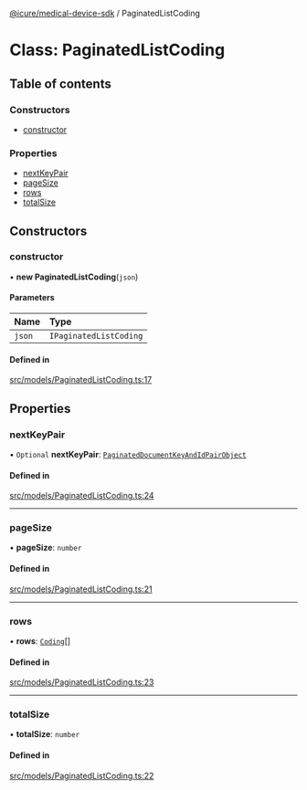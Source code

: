 [@icure/medical-device-sdk](../modules.md) / PaginatedListCoding

# Class: PaginatedListCoding

## Table of contents

### Constructors

- [constructor](PaginatedListCoding.md#constructor)

### Properties

- [nextKeyPair](PaginatedListCoding.md#nextkeypair)
- [pageSize](PaginatedListCoding.md#pagesize)
- [rows](PaginatedListCoding.md#rows)
- [totalSize](PaginatedListCoding.md#totalsize)

## Constructors

### constructor

• **new PaginatedListCoding**(`json`)

#### Parameters

| Name | Type |
| :------ | :------ |
| `json` | `IPaginatedListCoding` |

#### Defined in

[src/models/PaginatedListCoding.ts:17](https://github.com/icure/icure-medical-device-js-sdk/blob/3aae8f0/src/models/PaginatedListCoding.ts#L17)

## Properties

### nextKeyPair

• `Optional` **nextKeyPair**: [`PaginatedDocumentKeyAndIdPairObject`](PaginatedDocumentKeyAndIdPairObject.md)

#### Defined in

[src/models/PaginatedListCoding.ts:24](https://github.com/icure/icure-medical-device-js-sdk/blob/3aae8f0/src/models/PaginatedListCoding.ts#L24)

___

### pageSize

• **pageSize**: `number`

#### Defined in

[src/models/PaginatedListCoding.ts:21](https://github.com/icure/icure-medical-device-js-sdk/blob/3aae8f0/src/models/PaginatedListCoding.ts#L21)

___

### rows

• **rows**: [`Coding`](Coding.md)[]

#### Defined in

[src/models/PaginatedListCoding.ts:23](https://github.com/icure/icure-medical-device-js-sdk/blob/3aae8f0/src/models/PaginatedListCoding.ts#L23)

___

### totalSize

• **totalSize**: `number`

#### Defined in

[src/models/PaginatedListCoding.ts:22](https://github.com/icure/icure-medical-device-js-sdk/blob/3aae8f0/src/models/PaginatedListCoding.ts#L22)

